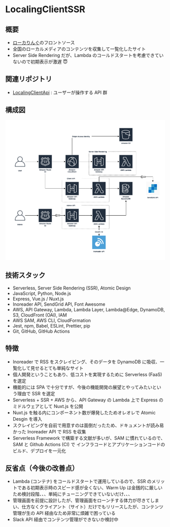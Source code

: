 # LocalingClientSSR

## 概要

* [ローカりんぐ](https://www.loclaing.ml)のフロントソース
* 全国のローカルメディアのコンテンツを収集して一覧化したサイト
* Server Side Rendering だが、Lambda のコールドスタートを考慮できていないので初期表示が激遅 :innocent:

## 関連リポジトリ

* [LocalingClientApi](https://github.com/canji53/LocalingClientApi) : ユーザーが操作する API 群

## 構成図

![ローカリングの構成図](https://raw.githubusercontent.com/canji53/LocalingClientSSR/master/.documents/diagram/Localing_Diagram.png)

## 技術スタック

* Serverless, Server Side Rendering (SSR), Atomic Design
* JavaScript, Python, Node.js
* Express, Vue.js / Nuxt.js
* Inoreader API, SendGrid API, Font Awesome
* AWS, API Gateway, Lambda, Lambda Layer, Lambda@Edge, DynamoDB, S3, CloudFront (OAI), IAM
* AWS SAM, AWS CLI, CloudFormation
* Jest, npm, Babel, ESLint, Prettier, pip
* Git, GitHub, GitHub Actions

## 特徴

* Inoreader で RSS をスクレイピング、そのデータを DynamoDB に吸収、一覧化して見せるとても単純なサイト
* 個人開発ということもあり、低コストを実現するために Serverless (FaaS) を選定
* 機能的には SPA で十分ですが、今後の機能開発の展望とやってみたいという理由で SSR を選定
* Serverless + SSR + AWS から、API Gateway の Lambda 上で Express のミドルウェアとして Nuxt.js を公開
* Nuxt.js を触る内にコンポーネント数が爆発したためオレオレで Atomic Desgin を導入
* スクレイピングを自前で用意すのは面倒だったため、ドキュメントが読み易かった Inoreader API で RSS を収集
* Serverless Framework で構築する文献が多いが、SAM に慣れているので、SAM と Github Actions (CI) で インフラコードとアプリケーションコードのビルド、デプロイを一元化

## 反省点（今後の改善点）

* Lambda (コンテナ) をコールドスタートで運用しているので、SSR のメリットである初期表示時のスピード感が全くない、Warm Up は金銭的に厳しいため検討段階、、、単純にチューニングできていないだけ、、、
* 管理画面を前提に設計したが、管理画面をローンチする体力が尽きてしまい、仕方なくクライアント（サイト）だけでもリリースしたが、コンテンツ管理が生の API 経由なため非常に煩雑で困っている
* Slack API 経由でコンテンツ管理ができないか検討中

